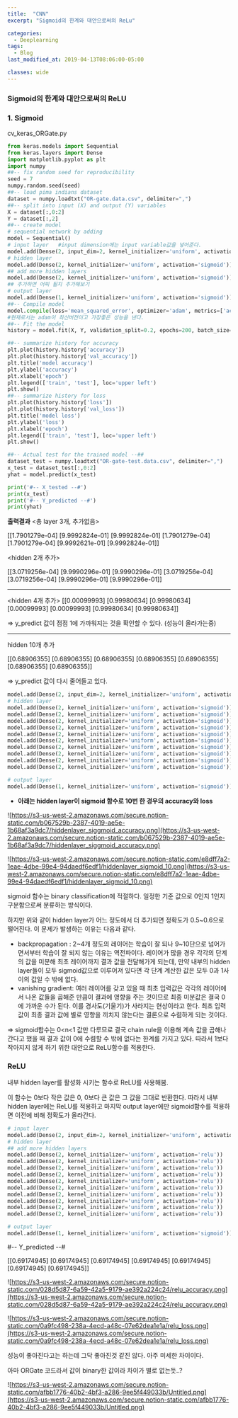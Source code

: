 ```yaml
---
title:  "CNN"
excerpt: "Sigmoid의 한계와 대안으로써의 ReLu"

categories:
  - Deeplearning
tags:
  - Blog
last_modified_at: 2019-04-13T08:06:00-05:00

classes: wide
---
```


### Sigmoid의 한계와  대안으로써의 ReLU

### 1. Sigmoid

cv_keras_ORGate.py

```python
from keras.models import Sequential
from keras.layers import Dense
import matplotlib.pyplot as plt
import numpy
##-- fix random seed for reproducibility
seed = 7
numpy.random.seed(seed)
##-- load pima indians dataset
dataset = numpy.loadtxt("OR-gate.data.csv", delimiter=",")
##-- split into input (X) and output (Y) variables
X = dataset[:,0:2]
Y = dataset[:,2]
##-- create model
# sequential network by adding
model = Sequential()
# input layer   #input dimension에는 input variable값을 넣어준다. 
model.add(Dense(2, input_dim=2, kernel_initializer='uniform', activation='sigmoid'))
# hidden layer
model.add(Dense(2, kernel_initializer='uniform', activation='sigmoid'))
## add more hidden layers
model.add(Dense(2, kernel_initializer='uniform', activation='sigmoid'))
## 추가하면 어찌 될지 추가해보기 
# output layer
model.add(Dense(1, kernel_initializer='uniform', activation='sigmoid'))
##-- Compile model
model.compile(loss='mean_squared_error', optimizer='adam', metrics=['accuracy'])
#현재로서는 adam이 최신버전이고 가장좋은 성능을 낸다.
##-- Fit the model
history = model.fit(X, Y, validation_split=0.2, epochs=200, batch_size=1, verbose=0)

##-- summarize history for accuracy
plt.plot(history.history['accuracy'])
plt.plot(history.history['val_accuracy'])
plt.title('model accuracy')
plt.ylabel('accuracy')
plt.xlabel('epoch')
plt.legend(['train', 'test'], loc='upper left')
plt.show()
##-- summarize history for loss
plt.plot(history.history['loss'])
plt.plot(history.history['val_loss'])
plt.title('model loss')
plt.ylabel('loss')
plt.xlabel('epoch')
plt.legend(['train', 'test'], loc='upper left')
plt.show()

##-- Actual test for the trained model --##
dataset_test = numpy.loadtxt("OR-gate-test.data.csv", delimiter=",")
x_test = dataset_test[:,0:2]
yhat = model.predict(x_test)

print('#-- X_tested --#')
print(x_test)
print('#-- Y_predicted --#')
print(yhat)
```

**출력결과**
<총 layer 3개, 추가없음>

[[1.7901279e-04]
[9.9992824e-01]
[9.9992824e-01]
[1.7901279e-04]
[1.7901279e-04]
[9.9992621e-01]
[9.9992824e-01]]

<hidden 2개 추가>

[[3.0719256e-04]
[9.9990296e-01]
[9.9990296e-01]
[3.0719256e-04]
[3.0719256e-04]
[9.9990296e-01]
[9.9990296e-01]]

---

<hidden 4개 추가>
[[0.00099993]
[0.99980634]
[0.99980634]
[0.00099993]
[0.00099993]
[0.99980634]
[0.99980634]]

=>  y_predict   값이 점점 1에 가까워지는 것을 확인할 수 있다. (성능이 올라가는중)

---

hidden 10개 추가

[[0.68906355]
[0.68906355]
[0.68906355]
[0.68906355]
[0.68906355]
[0.68906355]
[0.68906355]]

=>  y_predict   값이 다시 줄어들고 있다.

```python
model.add(Dense(2, input_dim=2, kernel_initializer='uniform', activation='sigmoid'))
# hidden layer
model.add(Dense(2, kernel_initializer='uniform', activation='sigmoid'))
model.add(Dense(2, kernel_initializer='uniform', activation='sigmoid'))
model.add(Dense(2, kernel_initializer='uniform', activation='sigmoid'))
model.add(Dense(2, kernel_initializer='uniform', activation='sigmoid'))
model.add(Dense(2, kernel_initializer='uniform', activation='sigmoid'))
model.add(Dense(2, kernel_initializer='uniform', activation='sigmoid'))
model.add(Dense(2, kernel_initializer='uniform', activation='sigmoid'))
model.add(Dense(2, kernel_initializer='uniform', activation='sigmoid'))
model.add(Dense(2, kernel_initializer='uniform', activation='sigmoid'))
model.add(Dense(2, kernel_initializer='uniform', activation='sigmoid'))

# output layer
model.add(Dense(1, kernel_initializer='uniform', activation='sigmoid'))
```

- **아래는 hidden layer이 sigmoid 함수로 10번 한 경우의 accuracy와 loss**

![https://s3-us-west-2.amazonaws.com/secure.notion-static.com/b067529b-2387-4019-ae5e-1b68af3a9dc7/hiddenlayer_siggmoid_accuracy.png](https://s3-us-west-2.amazonaws.com/secure.notion-static.com/b067529b-2387-4019-ae5e-1b68af3a9dc7/hiddenlayer_siggmoid_accuracy.png)

![https://s3-us-west-2.amazonaws.com/secure.notion-static.com/e8dff7a2-1eae-4dbe-99e4-94daedf6edf1/hiddenlayer_sigmoid_10.png](https://s3-us-west-2.amazonaws.com/secure.notion-static.com/e8dff7a2-1eae-4dbe-99e4-94daedf6edf1/hiddenlayer_sigmoid_10.png)

sigmoid 함수는 binary classification에 적절하다. 일정한 기준 값으로 0인지 1인지 구분함으로써 분류하는 방식이다. 

하지만 위와 같이 hidden layer가 어느 정도에서 더 추가되면 정확도가 0.5~0.6으로 떨어진다. 이 문제가 발생하는 이유는 다음과 같다. 

- backpropagation : 2~4개 정도의 레이어는 학습이 잘 되나 9~10단으로 넘어가면서부터 학습이 잘 되지 않는 이유는 역전파이다. 레이어가 많을 경우 각각의 단계의 값을 미분해 최초 레이어까지 결과 값을 전달해가게 되는데, 만약 내부의 hidden layer들이 모두 sigmoid값으로 이루어져 있다면 각 단계 계산한 값은 모두 0과 1사이의 값일 수 밖에 없다.
- vanishing gradient: 여러 레이어를 갖고 있을  때 최초 입력값은 각각의 레이어에서 나온 값들을 곱해준 만큼이 결과에 영향을 주는 것이므로 최종 미분값은 결국 0에 가까운 수가 된다. 이를 경사도(기울기)가 사라지는 현상이라고 한다. 최초 입력값이 최종 결과 값에 별로 영향을 끼치지 않는다는 결론으로 수렴하게 되는 것이다.

⇒ sigmoid함수는 0<n<1 값만 다루므로 결국 chain rule을 이용해 계속 값을 곱해나간다고 했을 때 결과 값이 0에 수렴할 수 밖에 없다는 한계를 가지고 있다. 따라서 1보다 작아지지 않게 하기 위한 대안으로 ReLU함수를 적용한다. 

### ReLU

내부 hidden layer를 활성화 시키는 함수로 ReLU를 사용해봄. 

이 함수는 0보다 작은 값은 0, 0보다 큰 값은 그 값을 그대로 반환한다. 따라서 내부 hidden layer에는 ReLU를 적용하고 마지막 output layer에만 sigmoid함수를 적용하면 이전에 비해 정확도가 올라간다. 

```python
# input layer
model.add(Dense(2, input_dim=2, kernel_initializer='uniform', activation='sigmoid'))
# hidden layer
## add more hidden layers
model.add(Dense(2, kernel_initializer='uniform', activation='relu'))
model.add(Dense(2, kernel_initializer='uniform', activation='relu'))
model.add(Dense(2, kernel_initializer='uniform', activation='relu'))
model.add(Dense(2, kernel_initializer='uniform', activation='relu'))
model.add(Dense(2, kernel_initializer='uniform', activation='relu'))
model.add(Dense(2, kernel_initializer='uniform', activation='relu'))
model.add(Dense(2, kernel_initializer='uniform', activation='relu'))
model.add(Dense(2, kernel_initializer='uniform', activation='relu'))
model.add(Dense(2, kernel_initializer='uniform', activation='relu'))
model.add(Dense(2, kernel_initializer='uniform', activation='relu'))

# output layer
model.add(Dense(1, kernel_initializer='uniform', activation='sigmoid'))
```

#-- Y_predicted --#

[[0.69174945]
[0.69174945]
[0.69174945]
[0.69174945]
[0.69174945]
[0.69174945]
[0.69174945]]

![https://s3-us-west-2.amazonaws.com/secure.notion-static.com/028d5d87-6a59-42a5-9179-ae392a224c24/relu_accuracy.png](https://s3-us-west-2.amazonaws.com/secure.notion-static.com/028d5d87-6a59-42a5-9179-ae392a224c24/relu_accuracy.png)

![https://s3-us-west-2.amazonaws.com/secure.notion-static.com/0a9fc498-238a-4ecd-a48c-07e62dea1e1a/relu_loss.png](https://s3-us-west-2.amazonaws.com/secure.notion-static.com/0a9fc498-238a-4ecd-a48c-07e62dea1e1a/relu_loss.png)

성능이 좋아진다고는 하는데 그닥 좋아진것 같진 않다. 아주 미세한 차이이다.

아마 ORGate 코드라서 값이 binary한 값이라 차이가 별로 없는듯..?

![https://s3-us-west-2.amazonaws.com/secure.notion-static.com/afbb1776-40b2-4bf3-a286-9ee5f449033b/Untitled.png](https://s3-us-west-2.amazonaws.com/secure.notion-static.com/afbb1776-40b2-4bf3-a286-9ee5f449033b/Untitled.png)

